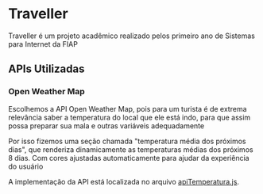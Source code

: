 # Traveller

Traveller é um projeto acadêmico realizado pelos primeiro ano de Sistemas para Internet da FIAP
## APIs Utilizadas
### Open Weather Map
Escolhemos a API Open Weather Map, pois para um turista é de extrema relevância saber a temperatura do local que ele está indo, para que assim possa preparar sua mala e outras variáveis adequadamente

Por isso fizemos uma seção chamada "temperatura média dos próximos dias", que renderiza dinamicamente as  temperaturas médias dos próximos 8 dias. Com cores ajustadas automaticamente para ajudar da experiência do usuário

A implementação da API está localizada no arquivo [apiTemperatura.js](https://github.com/lucasbarbosa0217/Traveller-Bootstrap/blob/main/script/apiTemperatura.js). 
